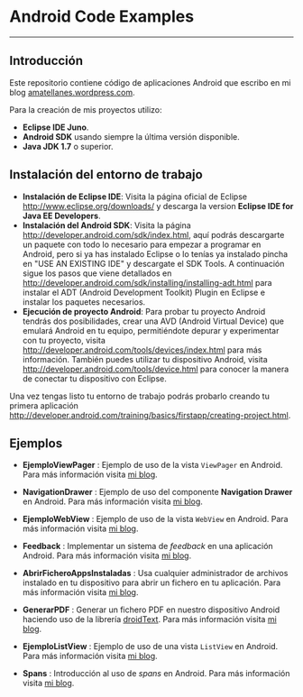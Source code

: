 Android Code Examples
=====================

---

Introducción
------------

Este repositorio contiene código de aplicaciones Android que escribo en mi blog [amatellanes.wordpress.com](https://amatellanes.wordpress.com/ "Escritor de códigos.").


Para la creación de mis proyectos utilizo:
* **Eclipse IDE Juno**.
* **Android SDK** usando siempre la última versión disponible.
* **Java JDK 1.7** o superior.

Instalación del entorno de trabajo
----------------------------------

* **Instalación de Eclipse IDE**: Visita la página oficial de Eclipse http://www.eclipse.org/downloads/ y descarga la version __Eclipse IDE for Java EE Developers__.
* **Instalación del Android SDK**: Visita la página http://developer.android.com/sdk/index.html, aquí podrás descargarte un paquete con todo lo necesario para empezar a programar en Android, pero si ya has instalado Eclipse o lo tenías ya instalado pincha en "USE AN EXISTING IDE" y descargate el SDK Tools. A continuación sigue los pasos que viene detallados en http://developer.android.com/sdk/installing/installing-adt.html para instalar el ADT (Android Development Toolkit) Plugin en Eclipse e instalar los paquetes necesarios.
* **Ejecución de proyecto Android**: Para probar tu proyecto Android tendrás dos posibilidades, crear una AVD (Android Virtual Device) que emulará Android en tu equipo, permitiéndote depurar y experimentar con tu proyecto, visita http://developer.android.com/tools/devices/index.html para más información. También puedes utilizar tu dispositivo Android, visita http://developer.android.com/tools/device.html para conocer la manera de conectar tu dispositivo con Eclipse.
 
Una vez tengas listo tu entorno de trabajo podrás probarlo creando tu primera aplicación http://developer.android.com/training/basics/firstapp/creating-project.html.


Ejemplos
--------

* **EjemploViewPager** : Ejemplo de uso de la vista ```ViewPager``` en Android. Para más información visita [mi blog](http://amatellanes.wordpress.com/2013/05/25/android-ejemplo-de-viewpager-en-android-parte-1/ "Android >> Ejemplo de ViewPager en Android ( Parte 1 ) | Escritor de códigos.").

* **NavigationDrawer** : Ejemplo de uso del componente **Navigation Drawer** en Android. Para más información visita [mi blog](http://amatellanes.wordpress.com/2013/05/24/ejemplo-de-navigation-drawer-en-android-parte-i/ "Android >> Ejemplo de NavigationDrawer en Android ( Parte 1 ) | Escritor de códigos.").

* **EjemploWebView** : Ejemplo de uso de la vista ```WebView``` en Android. Para más información visita [mi blog](http://amatellanes.wordpress.com/2013/06/01/android-ejemplo-de-webview-en-android-parte-1/ "Android >> Ejemplo de WebView en Android ( Parte 1 ) | Escritor de códigos.").

* **Feedback** : Implementar un sistema de *feedback* en una aplicación Android. Para más información visita [mi blog](http://amatellanes.wordpress.com/2013/07/21/android-anadiendo-feedback-a-tu-aplicacion/ "Android >> Añadiendo feedback a tu aplicación | Escritor de códigos.").

*    **AbrirFicheroAppsInstaladas** : Usa cualquier administrador de archivos instalado en tu dispositivo para abrir un fichero en tu aplicación. Para más información visita [mi blog](http://amatellanes.wordpress.com/2013/03/10/abrir-un-fichero-usando-las-aplicaciones-instaladas-en-android/ "Abrir un fichero usando las aplicaciones instaladas en Android | Escritor de códigos.").

*    **GenerarPDF** : Generar un fichero PDF en nuestro dispositivo Android haciendo uso de la librería [droidText](https://code.google.com/p/droidtext/ " droidtext -
PDF creation on android - Google Project Hosting"). Para más información visita [mi blog](http://amatellanes.wordpress.com/2013/03/13/ejemplo-sencillo-de-creacion-de-un-pdf-en-android/ "Android &gt;&gt; Ejemplo sencillo de creación de un PDF en Android | Escritor de códigos.").

* **EjemploListView** : Ejemplo de uso de una vista <code>ListView</code> en Android. Para más información visita [mi blog](http://amatellanes.wordpress.com/2013/04/14/ejemplo-de-listview-en-android/ "Ejemplo de ListView en Android | Escritor de códigos.").

* **Spans** : Introducción al uso de *spans* en Android. Para más información visita [mi blog](http://amatellanes.wordpress.com/2013/04/30/introduccion-a-spans-en-android/ "Android >>Introducción a Spans en Android | Escritor de códigos.").
